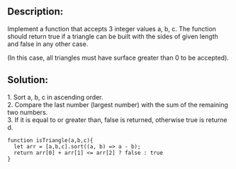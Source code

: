 ## Description:

Implement a function that accepts 3 integer values a, b, c. The function should return true if a triangle can be built with the sides of given length and false in any other case.

(In this case, all triangles must have surface greater than 0 to be accepted).

## Solution:

1\. Sort a, b, c in ascending order.  
2\. Compare the last number (largest number) with the sum of the remaining two numbers.  
3. If it is equal to or greater than, false is returned, otherwise true is returned.

```
function isTriangle(a,b,c){
  let arr = [a,b,c].sort((a, b) => a - b);
  return arr[0] + arr[1] <= arr[2] ? false : true
}
```